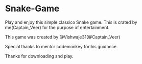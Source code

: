 # Snake-Game
Play and enjoy this simple classico Snake game. This is crated by me(Captain_Veer) for the purpose of entertainment. 

This game was created by @Vishwaje31(@Captain_Veer)

Special thanks to mentor codemonkey for his guidance.

Thanks for downloading snd play.
